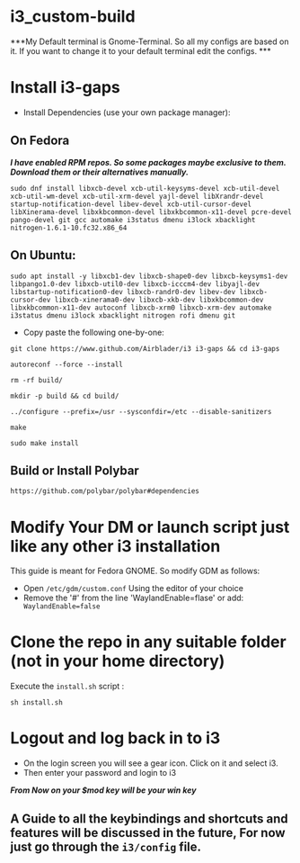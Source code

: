 # i3_custom-build

***My Default terminal is Gnome-Terminal. So all my configs are based on it. If you want to change it to your default terminal edit the configs. ***

# Install i3-gaps

  - Install Dependencies (use your own package manager):

## On Fedora
***I have enabled RPM repos. So some packages maybe exclusive to them. Download them or their alternatives manually.***


```
sudo dnf install libxcb-devel xcb-util-keysyms-devel xcb-util-devel xcb-util-wm-devel xcb-util-xrm-devel yajl-devel libXrandr-devel startup-notification-devel libev-devel xcb-util-cursor-devel libXinerama-devel libxkbcommon-devel libxkbcommon-x11-devel pcre-devel pango-devel git gcc automake i3status dmenu i3lock xbacklight nitrogen-1.6.1-10.fc32.x86_64
```

## On Ubuntu:
```
sudo apt install -y libxcb1-dev libxcb-shape0-dev libxcb-keysyms1-dev libpango1.0-dev libxcb-util0-dev libxcb-icccm4-dev libyajl-dev libstartup-notification0-dev libxcb-randr0-dev libev-dev libxcb-cursor-dev libxcb-xinerama0-dev libxcb-xkb-dev libxkbcommon-dev libxkbcommon-x11-dev autoconf libxcb-xrm0 libxcb-xrm-dev automake i3status dmenu i3lock xbacklight nitrogen rofi dmenu git
```

 - Copy paste the following one-by-one:
```
git clone https://www.github.com/Airblader/i3 i3-gaps && cd i3-gaps

autoreconf --force --install

rm -rf build/

mkdir -p build && cd build/

../configure --prefix=/usr --sysconfdir=/etc --disable-sanitizers

make

sudo make install
```
## Build or Install Polybar
```
https://github.com/polybar/polybar#dependencies
```

# Modify Your DM or launch script just like any other i3 installation

This guide is meant for Fedora GNOME. So modify GDM as follows:

 - Open ```/etc/gdm/custom.conf``` Using the editor of your choice
 - Remove the '#' from the line 'WaylandEnable=flase' or add:
 ``` WaylandEnable=false```
 
 
# Clone the repo in any suitable folder (not in your home directory)
Execute the ```install.sh``` script :
```
sh install.sh
```
 
 
# Logout and log back in to i3 
 - On the login screen you will see a gear icon. Click on it and select i3.
 - Then enter your password and login to i3

 ***From Now on your $mod key will be your win key***
 ## A Guide to all the keybindings and shortcuts and features will be discussed in the future, For now just go through the ```i3/config``` file. 
 
